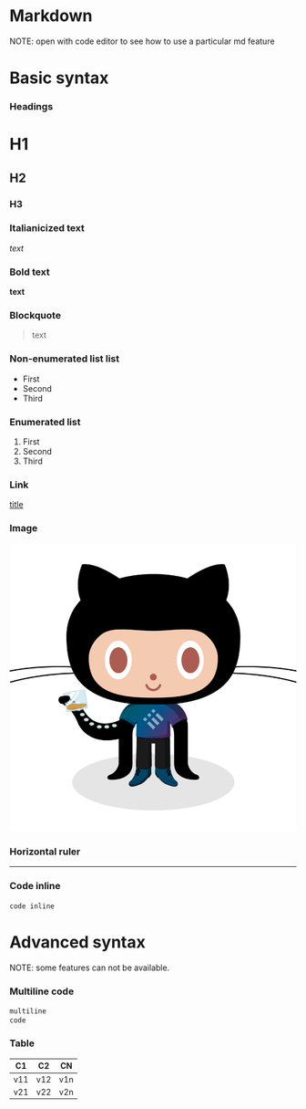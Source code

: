 # Markdown
NOTE: open with code editor to see how to use a particular md feature
# Basic syntax

### Headings
# H1
## H2
### H3

### Italianicized text
*text*
### Bold text
**text**
### Blockquote
> text
### Non-enumerated list list
- First
- Second
- Third

### Enumerated list
1. First
1. Second
1. Third
### Link
[title](https://www.example.com)

### Image
![alt text](octocat.png)

### Horizontal ruler
---

### Code inline
`code inline`


# Advanced syntax
NOTE: some features can not be available. 

### Multiline code
```
multiline
code
```
### Table
| C1 | C2 | CN |
| -- | -- | -- |
| v11 | v12 | v1n |
| v21 | v22 | v2n |



